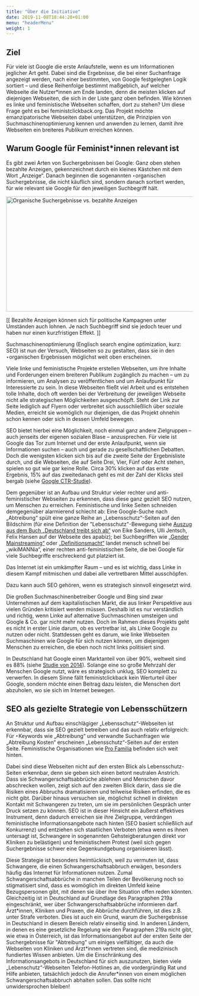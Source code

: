 ```yaml
---
title: "Über die Initiative"
date: 2019-11-08T18:44:20+01:00
menu: "headerMenu"
weight: 1
---
```

<h2>Ziel</h2>

<p>Für viele ist Google die erste Anlaufstelle, wenn es um Informationen jeglicher Art geht. Dabei sind die Ergebnisse, die bei einer Suchanfrage angezeigt werden, nach einer bestimmten, von Google festgelegten Logik sortiert – und diese Reihenfolge bestimmt maßgeblich, auf welcher Webseite die Nutzer*innen am Ende landen, denn die meisten klicken auf diejenigen Webseiten, die sich in der Liste ganz oben befinden. Wie können es linke und feministische Webseiten schaffen, dort zu stehen? Um diese Frage geht es bei feministclickback.org. Das Projekt möchte emanzipatorische Webseiten dabei unterstützen, die Prinzipien von Suchmaschinenoptimierung kennen und anwenden zu lernen, damit ihre Webseiten ein breiteres Publikum erreichen können.</p>
<h2 id="idee" >Warum Google für Feminist*innen relevant ist</h2>
<p>Es gibt zwei Arten von Suchergebnissen bei Google: Ganz oben stehen bezahlte Anzeigen, gekennzeichnet durch ein kleines Kästchen mit dem Wort „Anzeige“. Danach beginnen die sogenannten ‣organischen Suchergebnisse, die nicht käuflich sind, sondern danach sortiert werden, für wie relevant sie Google für den jeweiligen Suchbegriff hält.</p>
<div class="img"><img src="images/paidad-organic.jpg" width="700" height="310" alt="Organische Suchergebnisse vs. bezahlte Anzeigen" /></div>
<p class="fussnote"><span>[</span><span>[</span>&nbsp;Bezahlte Anzeigen können sich für politische Kampagnen unter Umständen auch lohnen. Je nach Suchbegriff sind sie jedoch teuer und haben nur einen kurzfristigen Effekt.&nbsp;<span>]</span><span>]</span></p>
<p>Suchmaschinenoptimierung (Englisch search engine optimization, kurz: SEO) ist nun der Versuch, Webseiten so zu gestalten, dass sie in den ‣organischen Ergebnissen möglichst weit oben erscheinen.</p>
<p>Viele linke und feministische Projekte erstellen Webseiten, um ihre Inhalte und Forderungen einem breiteren Publikum zugänglich zu machen – um zu informieren, um Analysen zu veröffentlichen und um Anlaufpunkt für Interessierte zu sein. In diese Webseiten fließt viel Arbeit und es entstehen tolle Inhalte, doch oft werden bei der Verbreitung der jeweiligen Webseite nicht alle strategischen Möglichkeiten ausgeschöpft. Steht der Link zur Seite lediglich auf Flyern oder verbreitet sich ausschließlich über soziale Medien, erreicht sie womöglich nur diejenigen, die das Projekt ohnehin schon kennen oder sich in dessen Umfeld bewegen.</p>
<p>SEO bietet hierbei eine Möglichkeit, noch einmal ganz andere Zielgruppen – auch jenseits der eigenen sozialen Blase – anzusprechen. Für viele ist Google das Tor zum Internet und der erste Anlaufpunkt, wenn sie Informationen suchen – auch und gerade zu gesellschaftlichen Debatten. Doch die wenigsten klicken sich bis auf die zweite Seite der Ergebnisliste durch, und die Webseiten, die auf Seite Drei, Vier, Fünf oder Acht stehen, spielen so gut wie gar keine Rolle. Circa 30% klicken auf das erste Ergebnis, 15% auf das zweitedanach geht es mit der Zahl der Klicks steil bergab (siehe <a href="https://www.advancedwebranking.com/cloud/ctrstudy/">Google CTR-Studie</a>).</p>
<p>Dem gegenüber ist an Aufbau und Struktur vieler rechter und anti-feministischer Webseiten zu erkennen, dass diese ganz gezielt SEO nutzen, um Menschen zu erreichen. Feministische und linke Seiten schneiden demgegenüber alarmierend schlecht ab: Eine Google-Suche nach „Abtreibung“ spült eine ganze Reihe an „Lebensschutz“-Seiten auf den Bildschirm (für eine Definition der "Lebensschutz"-Bewegung siehe <a href="https://www.apabiz.de/2014/deutschland-treibt-sich-ab/">Auszug aus dem Buch „Deutschland treibt sich ab“</a> von Eike Sanders, Ulli Jentsch, Felix Hansen auf der Webseite des apabiz); bei Suchbegriffen wie <a href="https://de.wikipedia.org/wiki/Gender-Mainstreaming">„Gender Mainstreaming“</a> oder <a href="http://defma.blogsport.de/f-a-q/#faq10">„Definitionsmacht“</a> landet mensch schnell bei „wikiMANNia“, einer rechten anti-feministischen Seite, die bei Google für viele Suchbegriffe erschreckend gut platziert ist.</p>
<p class="stressed">Das Internet ist ein umkämpfter Raum – und es ist wichtig, dass Linke in diesem Kampf mitmischen und dabei alle vertretbaren Mittel ausschöpfen.</p>
<p>Dazu kann auch SEO gehören, wenn es strategisch sinnvoll eingesetzt wird.</p>

<p>Die großen Suchmaschinenbetreiber Google und Bing sind zwar Unternehmen auf dem kapitalistischen Markt, die aus linker Perspektive aus vielen Gründen kritisiert werden müssen. Deshalb ist es nur verständlich und richtig, wenn Linke auf alternative Suchmaschinen umsteigen und Google &amp; Co. gar nicht mehr nutzen. Doch im Rahmen dieses Projekts geht es nicht in erster Linie darum, ob es vertretbar ist, als Linke Google zu nutzen oder nicht. Stattdessen geht es darum, wie linke Webseiten Suchmaschinen wie Google für sich nutzen können, um diejenigen Menschen zu erreichen, die eben noch nicht links politisiert sind.</p>
<p>In Deutschland hat Google einen Marktanteil von über 90%, weltweit sind es 88% (siehe <a href="https://www.luna-park.de/blog/9907-suchmaschinen-marktanteile-weltweit-2014/">Studie von 2014</a>). Solange eine so große Mehrzahl der Menschen Google nutzt, wäre es strategisch unklug, SEO komplett zu verwerfen. In diesem Sinne fällt feministclickback kein Werturteil über Google, sondern möchte einen Beitrag dazu leisten, die Menschen dort abzuholen, wo sie sich im Internet bewegen.</p>

<h2>SEO als gezielte Strategie von Lebensschützern</h2>
<p>An Struktur und Aufbau einschlägiger „Lebensschutz“-Webseiten ist erkennbar, dass sie SEO gezielt betreiben und das auch relativ erfolgreich: Für ‣Keywords wie „Abtreibung“ und verwandte Suchanfragen wie „Abtreibung Kosten“ erscheinen „Lebensschutz“-Seiten auf der ersten Seite. Feministische Organisationen wie <a href="https://www.profamilia.de/">Pro Familia</a> befinden sich weit hinten.</p>
<p>Dabei sind diese Webseiten nicht auf den ersten Blick als Lebensschutz-Seiten erkennbar, denn sie geben sich einen betont neutralen Anstrich. Dass sie Schwangerschaftsabbrüche ablehnen und Menschen davor abschrecken wollen, zeigt sich auf den zweiten Blick darin, dass sie die Risiken eines Abbruchs dramatisieren und teilweise Risiken erfinden, die es nicht gibt. Darüber hinaus versuchen sie, möglichst schnell in direkten Kontakt mit Schwangeren zu treten, um sie im persönlichen Gespräch unter Druck setzen zu können. SEO ist in dieser Hinsicht ein äußerst effektives Instrument, denn dadurch erreichen sie ihre Zielgruppe, verdrängen feministische Informationsangebote nach hinten (SEO basiert schließlich auf Konkurrenz) und entziehen sich staatlichen Verboten (etwa wenn es ihnen untersagt ist, Schwangere in sogenannten Gehsteigberatungen direkt vor Kliniken zu belästigen) und feministischem Protest (weil sich gegen Suchergebnisse schwer eine Gegenkundgebung organisieren lässt).
</p>
<p>Diese Strategie ist besonders heimtückisch, weil zu vermuten ist, dass Schwangere, die einen Schwangerschaftsabbruch erwägen, besonders häufig das Internet für Informationen nutzen. Zumal Schwangerschaftsabbrüche in manchen Teilen der Bevölkerung noch so stigmatisiert sind, dass es womöglich im direkten Umfeld keine Bezugspersonen gibt, mit denen sie über ihre Situation offen reden könnten. Gleichzeitig ist in Deutschland auf Grundlage des Paragraphen 219a eingeschränkt, wer über Schwangerschaftsabbrüche informieren darf. Ärzt*innen, Kliniken und Praxen, die Abbrüche durchführen, ist dies z.B. unter Strafe verboten. Dies ist auch ein Grund, warum die Suchergebnisse in Deutschland in diesem Bereich relativ einseitig sind. In anderen Ländern, in denen es eine gesetzliche Regelung wie den Paragraphen 219a nicht gibt, wie etwa in Österreich, ist das Informationsangebot auf der ersten Seite der Suchergebnisse für "Abtreibung" um einiges vielfältiger, da auch die Webseiten von Kliniken und Ärzt*innen vertreten sind, die medizinisch fundiertes Wissen anbieten. Um die Einschränkung des Informationsangebots in Deutschland für sich auszunutzen, bieten viele „Lebenschutz“-Webseiten Telefon-Hotlines an, die vordergründig Rat und Hilfe anbieten, tatsächlich jedoch die Anrufer*innen von einem möglichen Schwangerschaftsabbruch abhalten sollen. Das sollte nicht unwidersprochen bleiben!
</p>
